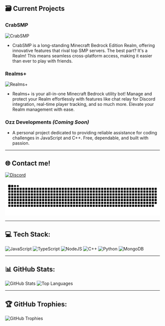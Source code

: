 ## 🗃️ Current Projects

### **CrabSMP**
![CrabSMP](https://cdn.discordapp.com/attachments/1275181173785497610/1349349443693973575/A0FDC1E6-4CB6-4F7F-800C-62ADEC8680E6.jpg?ex=67e7df19&is=67e68d99&hm=c9fb84d0a5ec94cb7e4dc33e78fd7e58ec3f7a0d94e125549d77595b4cb66f29&)
- CrabSMP is a long-standing Minecraft Bedrock Edition Realm, offering innovative features that rival top SMP servers. The best part? It's a Realm! This means seamless cross-platform access, making it easier than ever to play with friends.

### **Realms+**
![Realms+](https://media.discordapp.net/attachments/1173966738195488768/1309943156401508362/animation.gif?ex=67e78de2&is=67e63c62&hm=ce6036f3f09c4a1b3a6a8f0125aed8951574ac0f640338de7b18af4a1bd9df6b&)
- Realms+ is your all-in-one Minecraft Bedrock utility bot! Manage and protect your Realm effortlessly with features like chat relay for Discord integration, real-time player tracking, and so much more. Elevate your Realm management with ease.

### **Ozz Developments** *(Coming Soon)*
- A personal project dedicated to providing reliable assistance for coding challenges in JavaScript and C++. Free, dependable, and built with passion.

---

## 🌐 Contact me!
[![Discord](https://img.shields.io/badge/Discord-%237289DA.svg?logo=discord&logoColor=white)](https://discord.com/users/1136030078405451787)

<picture>
  <source media="(prefers-color-scheme: dark)" srcset="https://raw.githubusercontent.com/platane/snk/output/github-contribution-grid-snake-dark.svg" />
  <source media="(prefers-color-scheme: light)" srcset="https://raw.githubusercontent.com/platane/snk/output/github-contribution-grid-snake.svg" />
  <img alt="GitHub Contribution Snake" src="https://raw.githubusercontent.com/platane/snk/output/github-contribution-grid-snake.svg" />
</picture>

---

## 💻 Tech Stack:
![JavaScript](https://img.shields.io/badge/javascript-%23323330.svg?style=for-the-badge&logo=javascript&logoColor=%23F7DF1E)
![TypeScript](https://img.shields.io/badge/typescript-%23007ACC.svg?style=for-the-badge&logo=typescript&logoColor=white)
![NodeJS](https://img.shields.io/badge/node.js-6DA55F?style=for-the-badge&logo=node.js&logoColor=white)
![C++](https://img.shields.io/badge/c++-%2300599C.svg?style=for-the-badge&logo=c%2B%2B&logoColor=white)
![Python](https://img.shields.io/badge/python-3670A0?style=for-the-badge&logo=python&logoColor=ffdd54)
![MongoDB](https://img.shields.io/badge/MongoDB-%234ea94b.svg?style=for-the-badge&logo=mongodb&logoColor=white)


---

## 📊 GitHub Stats:
![GitHub Stats](https://github-readme-stats.vercel.app/api?username=ozorical&theme=dark&hide_border=false&include_all_commits=true&count_private=true)
![Top Languages](https://github-readme-stats.vercel.app/api/top-langs/?username=ozorical&theme=dark&hide_border=false&include_all_commits=true&count_private=true&layout=compact)

---

## 🏆 GitHub Trophies:
![GitHub Trophies](https://github-profile-trophy.vercel.app/?username=ozorical&theme=radical&no-frame=false&no-bg=false&margin-w=4)


